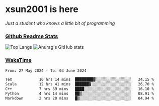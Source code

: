 # xsun2001 is here

*Just a student who knows a little bit of programming*

### [Github Readme Stats](https://github.com/anuraghazra/github-readme-stats)

![Top Langs](https://github-readme-stats.vercel.app/api/top-langs/?username=xsun2001&layout=compact&theme=radical) ![Anurag's GitHub stats](https://github-readme-stats.vercel.app/api?username=xsun2001&show_icons=true&theme=radical)

### [WakaTime](https://wakatime.com)

<!--START_SECTION:waka-->

```txt
From: 27 May 2024 - To: 03 June 2024

TeX            16 hrs 14 mins  ████████▓░░░░░░░░░░░░░░░░   34.15 %
Scala          12 hrs 41 mins  ██████▓░░░░░░░░░░░░░░░░░░   26.70 %
C++            7 hrs 39 mins   ████░░░░░░░░░░░░░░░░░░░░░   16.10 %
Python         4 hrs 14 mins   ██▒░░░░░░░░░░░░░░░░░░░░░░   08.91 %
Markdown       2 hrs 20 mins   █▒░░░░░░░░░░░░░░░░░░░░░░░   04.94 %
```

<!--END_SECTION:waka-->
